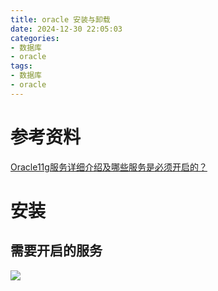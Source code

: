 ```yaml
---
title: oracle 安装与卸载
date: 2024-12-30 22:05:03
categories:
- 数据库
- oracle
tags:
- 数据库
- oracle
---
```



# 参考资料

[Oracle11g服务详细介绍及哪些服务是必须开启的？](https://blog.csdn.net/daniel_fei/article/details/56678843)

# 安装

## 需要开启的服务

![](/images/2024-12-30-oracle-安装与卸载/001.png)